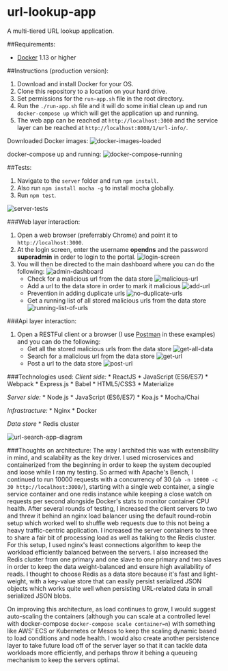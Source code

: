 # url-lookup-app
A multi-tiered URL lookup application.

##Requirements:
* [Docker](https://www.docker.com/products/overview) 1.13 or higher

##Instructions (production version):
1. Download and install Docker for your OS.
2. Clone this repository to a location on your hard drive.
3. Set permissions for the `run-app.sh` file in the root directory.
4. Run the `./run-app.sh` file and it will do some initial clean up and run `docker-compose up` which will get the application up and running.
5. The web app can be reached at `http://localhost:3000` and the service layer can be reached at `http://localhost:8008/1/url-info/`.

Downloaded Docker images:
![docker-images-loaded](documentation/docker-images-loaded.png "Docker images loaded:")

docker-compose up and running:
![docker-compose-running](documentation/docker-compose-running.png "Docker compose running:")

##Tests:
1. Navigate to the `server` folder and run `npm install`.
2. Also run `npm install mocha -g` to install mocha globally.
3. Run `npm test`.

![server-tests](documentation/server-tests.png "Running server tests:")

###Web layer interaction:
1. Open a web browser (preferrably Chrome) and point it to `http://localhost:3000`.
2. At the login screen, enter the username **opendns** and the password **superadmin** in order to login to the portal.
    ![login-screen](documentation/login-screen.png "Login screen:")
3. You will then be directed to the main dashboard where you can do the following:
    ![admin-dashboard](documentation/Admin-dashboard.png "Admin dashboard:")
    * Check for a malicious url from the data store
        ![malicious-url](documentation/Malicious-url-detected.png "Malicious url detected:")
    * Add a url to the data store in order to mark it malicious
        ![add-url](documentation/Add-url.png "Add url:")
    * Prevention in adding duplicate urls
        ![no-duplicate-urls](documentation/Adding-a-duplicate-record.png "No duplicate urls:")
    * Get a running list of all stored malicious urls from the data store
        ![running-list-of-urls](documentation/List-of-all-urls.png "Running list of urls:")

###Api layer interaction:
1. Open a RESTFul client or a browser (I use [Postman](https://www.getpostman.com/) in these examples) and you can do the following:
    * Get all the stored malicious urls from the data store
        ![get-all-data](documentation/get-all-data.png "Get all urls from data store:")
    * Search for a malicious url from the data store
        ![get-url](documentation/get-url.png "Search for url:")
    * Post a url to the data store
        ![post-url](documentation/post-url.png "Post a url:")

###Technologies used:
*Client side:*
    * ReactJS
    * JavaScript (ES6/ES7)
    * Webpack
    * Express.js
    * Babel
    * HTML5/CSS3
    * Materialize

*Server side:*
    * Node.js
    * JavaScript (ES6/ES7)
    * Koa.js
    * Mocha/Chai

*Infrastracture:*
    * Nginx
    * Docker

*Data store*
    * Redis cluster

![url-search-app-diagram](documentation/url-search-app-diagram.jpg "Url app search diagram:")

###Thoughts on architecture:
The way I archited this was with extensibility in mind, and scalability as the key driver. I used microservices and containerized from the beginning in order to keep the system decoupled and loose while I ran my testing. So armed with Apache's Bench, I continued to run 10000 requests with a concurrency of 30 (`ab -n 10000 -c 30 http://localhost:3000/`), starting with a single web container, a single service container and one redis instance while keeping a close watch on requests per second alongside Docker's stats to monitor container CPU health. After several rounds of testing, I increased the client servers to two and threw it behind an nginx load balancer using the default round-robin setup which worked well to shuffle web requests due to this not being a heavy traffic-centric application. I increased the server containers to three to share a fair bit of processing load as well as talking to the Redis cluster. For this setup, I used nginx's least connections algorithm to keep the workload efficiently balanced between the servers. I also increased the Redis cluster from one primary and one slave to one primary and two slaves in order to keep the data weight-balanced and ensure high availability of reads. I thought to choose Redis as a data store because it's fast and light-weight, with a key-value store that can easily persist serialized JSON objects which works quite well when persisting URL-related data in small serialized JSON blobs.

On improving this architecture, as load continues to grow, I would suggest auto-scaling the containers (although you can scale at a controlled level with docker-compose `docker-compose scale container=n`) with something like AWS' ECS or Kubernetes or Mesos to keep the scaling dynamic based to load conditions and node health. I would also create another persistence layer to take future load off of the server layer so that it can tackle data workloads more efficiently, and perhaps throw it behing a queueing mechanism to keep the servers optimal.
